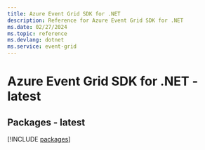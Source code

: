 ```yaml
---
title: Azure Event Grid SDK for .NET
description: Reference for Azure Event Grid SDK for .NET
ms.date: 02/27/2024
ms.topic: reference
ms.devlang: dotnet
ms.service: event-grid
---
```

# Azure Event Grid SDK for .NET - latest
## Packages - latest
[!INCLUDE [packages](event-grid-index.md)]